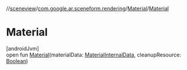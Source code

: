 //[sceneview](../../../index.md)/[com.google.ar.sceneform.rendering](../index.md)/[Material](index.md)/[Material](-material.md)

# Material

[androidJvm]\
open fun [Material](-material.md)(materialData: [MaterialInternalData](../-material-internal-data/index.md), cleanupResource: [Boolean](https://kotlinlang.org/api/latest/jvm/stdlib/kotlin/-boolean/index.html))
